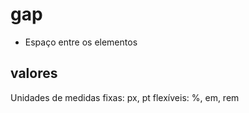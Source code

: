 # gap

- Espaço entre os elementos

## valores

Unidades de medidas
fixas: px, pt
flexíveis: %, em, rem